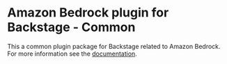 # Amazon Bedrock plugin for Backstage - Common

This a common plugin package for Backstage related to Amazon Bedrock. For more information see the [documentation](../README.md).
